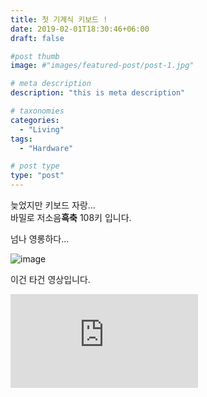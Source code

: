 ```yaml
---
title: 첫 기계식 키보드 !
date: 2019-02-01T18:30:46+06:00
draft: false

#post thumb
image: #"images/featured-post/post-1.jpg"

# meta description
description: "this is meta description"

# taxonomies
categories:
  - "Living"
tags:
  - "Hardware"

# post type
type: "post"
---
```


늦었지만 키보드 자랑...  
바밀로 저소음**흑축** 108키 입니다.  

넘나 영롱하다...

![image](/images/post/keyboard/vamilo.png)


이건 타건 영상입니다.  

<iframe class="youtube" src='https://jjerry-k.github.io/public/img/keyboard/vamilo.mp4'  
 frameborder="0" allow="autoplay; encrypted-media" allowfullscreen></iframe>  